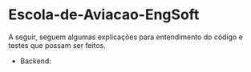 ﻿# Escola-de-Aviacao-EngSoft

A seguir, seguem algumas explicações para entendimento do código e testes que possam ser feitos.

- Backend:


